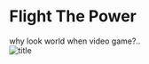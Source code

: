 # Flight The Power  
why look world when video game?..  
![title](https://github.com/user-attachments/assets/769e311d-9ab0-41aa-9938-449344630107)  
